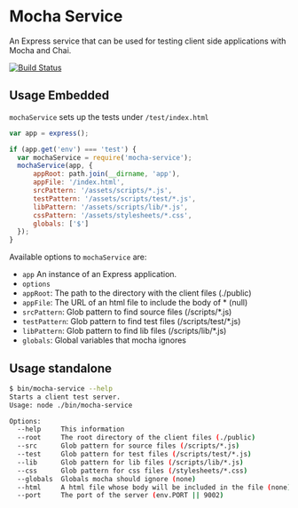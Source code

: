 # Mocha Service

An Express service that can be used for testing client side applications with
Mocha and Chai.

[![Build Status](https://travis-ci.org/andersjanmyr/mocha-service.png)](https://travis-ci.org/andersjanmyr/mocha-service)

## Usage Embedded

`mochaService` sets up the tests under `/test/index.html`

```javascript
var app = express();

if (app.get('env') === 'test') {
  var mochaService = require('mocha-service');
  mochaService(app, {
      appRoot: path.join(__dirname, 'app'),
      appFile: '/index.html',
      srcPattern: '/assets/scripts/*.js',
      testPattern: '/assets/scripts/test/*.js',
      libPattern: '/assets/scripts/lib/*.js',
      cssPattern: '/assets/stylesheets/*.css',
      globals: ['$']
  });
}
```

Available options to `mochaService` are:

 * `app` An instance of an Express application.
 * `options`
 *  `appRoot`: The path to the directory with the client files (./public)
 *  `appFile`: The URL of an html file to include the body of *  (null)
 *  `srcPattern`: Glob pattern to find source files (/scripts/*.js)
 *  `testPattern`: Glob pattern to find test files (/scripts/test/*.js)
 *  `libPattern`: Glob pattern to find lib files (/scripts/lib/*.js)
 *  `globals`: Global variables that mocha ignores


## Usage standalone

```sh
$ bin/mocha-service --help
Starts a client test server.
Usage: node ./bin/mocha-service

Options:
  --help     This information
  --root     The root directory of the client files (./public)
  --src      Glob pattern for source files (/scripts/*.js)
  --test     Glob pattern for test files (/scripts/test/*.js)
  --lib      Glob pattern for lib files (/scripts/lib/*.js)
  --css      Glob pattern for css files (/stylesheets/*.css)
  --globals  Globals mocha should ignore (none)
  --html     A html file whose body will be included in the file (none)
  --port     The port of the server (env.PORT || 9002)
```

